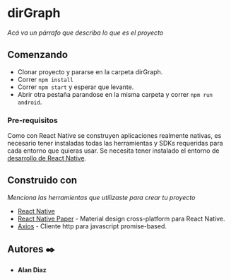 # dirGraph

_Acá va un párrafo que describa lo que es el proyecto_

## Comenzando 

* Clonar proyecto y pararse en la carpeta dirGraph.
* Correr `npm install`
* Correr `npm start` y esperar que levante.
* Abrir otra pestaña parandose en la misma carpeta y correr `npm run android`.



### Pre-requisitos 

Como con React Native se construyen aplicaciones realmente nativas, 
es necesario tener instaladas todas las herramientas y SDKs requeridas para cada entorno que quieras usar.
Se necesita tener instalado el entorno de [desarrollo de React Native](https://reactnative.dev/docs/environment-setup).


## Construido con ️

_Menciona las herramientas que utilizaste para crear tu proyecto_

* [React Native](https://reactnative.dev/)
* [React Native Paper](https://callstack.github.io/react-native-paper/) - Material design cross-platform para React Native.
* [Axios](https://github.com/axios/axios) - Cliente http para javascript promise-based.

## Autores ✒️


* **Alan Diaz** 
